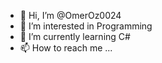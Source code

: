 - 👋 Hi, I’m @OmerOz0024
- 👀 I’m interested in Programming
- 🌱 I’m currently learning C#
- 📫 How to reach me ...
